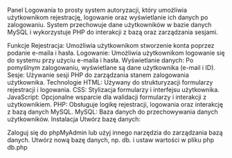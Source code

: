 Panel Logowania to prosty system autoryzacji, który umożliwia użytkownikom rejestrację, logowanie oraz wyświetlanie ich danych po zalogowaniu. System przechowuje dane użytkowników w bazie danych MySQL i wykorzystuje PHP do interakcji z bazą oraz zarządzania sesjami.

Funkcje
Rejestracja: Umożliwia użytkownikom stworzenie konta poprzez podanie e-maila i hasła.
Logowanie: Umożliwia użytkownikom logowanie się do systemu przy użyciu e-maila i hasła.
Wyświetlanie danych: Po pomyślnym zalogowaniu, wyświetlane są dane użytkownika (e-mail i ID).
Sesje: Używanie sesji PHP do zarządzania stanem zalogowania użytkownika.
Technologie
HTML: Używany do strukturyzacji formularzy rejestracji i logowania.
CSS: Stylizacja formularzy i interfejsu użytkownika.
JavaScript: Opcjonalne wsparcie dla walidacji formularzy i interakcji z użytkownikiem.
PHP: Obsługuje logikę rejestracji, logowania oraz interakcję z bazą danych MySQL.
MySQL: Baza danych do przechowywania danych użytkowników.
Instalacja
Utwórz bazę danych:

Zaloguj się do phpMyAdmin lub użyj innego narzędzia do zarządzania bazą danych.
Utwórz nową bazę danych, np. db. i ustaw wartości w pliku php db.php
